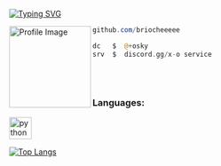 <a href="https://x-o.bio"><img src="https://readme-typing-svg.demolab.com?font=Silkscreen&pause=1000&color=FFFFFF&width=435&lines=X-O.bio+Service" alt="Typing SVG" /></a>

<img align="left" src="https://files.catbox.moe/yaz47h.png" width="147" alt="Profile Image" /> 



```powershell
github.com/briocheeeee
```
```php
dc   $  @+osky
srv  $  discord.gg/x-o service
```
## 
&zwnj;


<h3 align="left">Languages:</h3>
<p align="left">
<a href="https://developer.mozilla.org/fr/docs/Learn/Getting_started_with_the_web/CSS_basics" target="_blank" rel="noreferrer"> <img src="https://diu-eil.univ-lyon1.fr/bloc1/bloc1v2/WEB/img/html-css-js.png" alt="python" width="40" height="40"/> </a>
</p>

[![Top Langs](https://github-readme-stats.vercel.app/api/top-langs/?username=briocheeeee&layout=compact)](https://github.com/anuraghazra/github-readme-stats)
